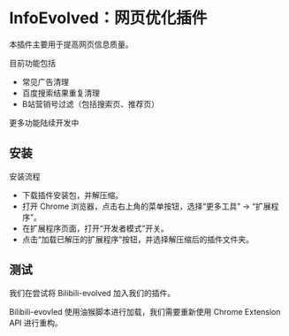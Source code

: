# InfoEvolved：网页优化插件

本插件主要用于提高网页信息质量。

目前功能包括

- 常见广告清理
- 百度搜索结果重复清理
- B站营销号过滤（包括搜索页、推荐页）

更多功能陆续开发中

## 安装

安装流程

- 下载插件安装包，并解压缩。
- 打开 Chrome 浏览器，点击右上角的菜单按钮，选择“更多工具” -> “扩展程序”。
- 在扩展程序页面，打开“开发者模式”开关。
- 点击“加载已解压的扩展程序”按钮，并选择解压缩后的插件文件夹。

## 测试

我们在尝试将 Bilibili-evolved 加入我们的插件。

Bilibili-evovled 使用油猴脚本进行加载，我们需要重新使用 Chrome Extension API 进行重构。